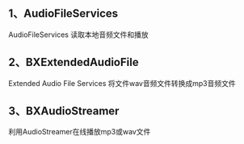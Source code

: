 ## 1、AudioFileServices
AudioFileServices 读取本地音频文件和播放
## 2、BXExtendedAudioFile
Extended Audio File Services 将文件wav音频文件转换成mp3音频文件
## 3、BXAudioStreamer
利用AudioStreamer在线播放mp3或wav文件
